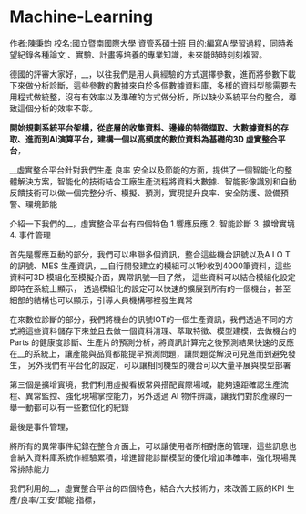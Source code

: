 # Machine-Learning
作者:陳秉鈞 
校名:國立暨南國際大學 資管系碩士班
目的:編寫AI學習過程，同時希望紀錄各種論文 、實驗、計畫等培養的專業知識，未來能時時刻刻複習。


德國的評審大家好，__，以往我們是用人員經驗的方式選擇參數，進而將參數下載下來做分析診斷，這些參數的數據來自於多個數據資料庫，多樣的資料型態需要去用程式做統整，沒有有效率以及準確的方式做分析，所以缺少系統平台的整合，導致這個分析的效率不彰。

__開始規劃系統平台架構，從底層的收集資料、邊緣的特徵擷取、大數據資料的存取、進而到AI演算平台，建構一個以高頻度的數位資料為基礎的3D 虛實整合平台__，

__虛實整合平台針對我們生產 良率 安全以及節能的方面，提供了一個智能化的整體解決方案，智能化的技術結合工廠生產流程將資料大數據、智能影像識別和自動反饋技術可以做一個完整分析、模擬、預測，實現提升良率、安全防護、設備預警、環境節能


介紹一下我們的__，虛實整合平台有四個特色 1.響應反應 2. 智能診斷 3. 擴增實境 4. 事件管理

首先是響應互動的部分，我們可以串聯多個資訊，整合這些機台訊號以及A I O T的訊號、MES 生產資訊，__自行開發建立的模組可以1秒收到4000筆資料，這些資料可3D 模組化至模擬介面，異常訊號一目了然，
這些資料可以結合模組化設定即時在系統上顯示，
透過模組化的設定可以快速的擴展到所有的一個機台，甚至細部的結構也可以顯示，引導人員機構哪裡發生異常

在來數位診斷的部分，我們將機台的訊號IOT的一個生產資訊，我們透過不同的方式將這些資料儲存下來並且去做一個資料清理、萃取特徵、模型建模，去做機台的Parts 的健康度診斷、生產片的預測分析，將資訊計算完之後預測結果快速的反應在__的系統上，讓產能與品質都能提早預測問題，讓問題從解決可見進而到避免發生，
另外我們有平台化的設定，可以讓相同機型的機台可以大量平展與模型部署


第三個是擴增實境，我們利用虛擬看板常與搭配實際場域，能夠遠距確認生產流程、異常監控、強化現場掌控能力，另外透過 AI 物件辨識，讓我們對於產線的一舉一動都可以有一些數位化的紀錄


最後是事件管理，

將所有的異常事件紀錄在整合介面上，可以讓使用者所相對應的管理，這些訊息也會納入資料庫系統作經驗累積，增進智能診斷模型的優化增加準確率，強化現場異常排除能力

我們利用的__，虛實整合平台的四個特色，結合六大技術力，來改善工廠的KPI 生產/良率/工安/節能 指標，

